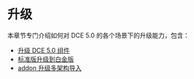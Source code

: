 # 升级

本章节专门介绍如何对 DCE 5.0 的各个场景下的升级能力，包含：

- [升级 DCE 5.0 组件](upgrade.md)
- [标准版升级到白金版](evolve.md)
- [addon 升级多架构导入](../kpanda/user-guide/helm/multi-archi-helm.md)
